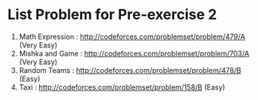 # List Problem for Pre-exercise 2

1. Math Expression : http://codeforces.com/problemset/problem/479/A (Very Easy)
2. Mishka and Game : http://codeforces.com/problemset/problem/703/A (Very Easy)
3. Random Teams : http://codeforces.com/problemset/problem/478/B (Easy)
4. Taxi : http://codeforces.com/problemset/problem/158/B (Easy)